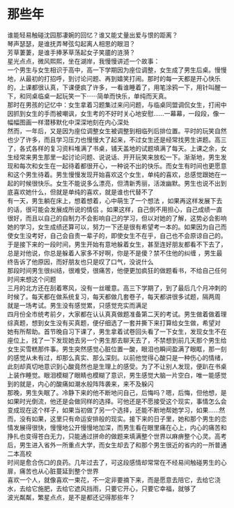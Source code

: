 # 那些年

谁能轻易触碰沈园那凄婉的回忆？谁又能丈量出爱与恨的距离？  
琴声瑟瑟，是谁抚弄琴弦勾起离人相思的眼泪？  
芳草萋萋，是谁手捧茅草荡起女子笑靥的涟漪？  
星光点点，微风熙熙，坐在湖岸，我慢慢讲述一个故事：  
一个男生与女生相识于高中，高一下学期因为座位调整，女生成了男生后桌。慢慢地，从最初的打招呼，到讨论问题、再到嬉笑打闹。那时的每一天都是开心快乐的，上课都很认真，下课便疯了许多，一看谁睡着了，用笔涂鸦一下，用针叫醒一下，和同桌临桌一起玩笑一下······简单而快乐，单纯而天真。  
那时在男孩的记忆中：女生拿着习题集过来问问题，与临桌同盟调侃女生，打闹中因抓到女生的手而被嘲讽，女生考的不好时关心地安慰......一幕幕，一段段，像一幅幅图画一样潜移默化中深深地刻在内心深处  
然而，一年后，又是因为座位调整女生被调整到相临列后排位置。平时的玩笑自然也少了许多，而且学习压力也慢慢大了起来，不过女生还是经常找男生讲题。高三了，各式各样的复习资料堆满了书桌，铺天盖地的试题填满了每天。上课之余，女生经常来男生那里一起讨论问题、说说话、开开玩笑来放松一下。渐渐地，男生发现和每次和女生在一起待着都很开心，一种说不出的快乐。而女生有时间也更愿意和这个男生待着。男生慢慢发现开始喜欢这个女生，单纯的喜欢，总感觉跟她在一起的时候很快乐。女生不能说多么漂亮，但清新秀丽，活泼幽默。男生也说不出到底喜欢她什么，但就是单纯的喜欢，就是谁也代替不了  
有一天，男生躺在床上，想着想着，心中萌生了一个想法 ，如果再这样发展下去的话，很可能会发展成所说的情侣 。如果这样，自己倒不用担心，自己成绩一直很好，而且以自己的自制力不会影响自己的学习，但以对她的了解，这势必会影响她的学习，女生成绩还算可以，努力一下还是很有希望考一本的。如果因为自己而使女生没考好，自己会自责一辈子的，即使女生不在乎，自己也不会原谅自己的。于是接下来的一段时间，男生开始有意地躲着女生，甚至连好朋友都看不下去了，总是对他说，你总是躲着人家多不好啊，你是不是傻？禁不住他的纠缠 ，男生最终告诉了他原因，而好朋友也只是叹了口气，没说什么  
那段时间男生很纠结，很难受，很痛苦，他便更加疯狂的做题看书，不给自己任何时间来想这个问题  
三月的北方还在刮着寒风，没有一丝暖意。高三下学期了，到了最后几个月冲刺的时候了。每天都在做系统复习，每天都做几套卷子，每天都讲很多试题，隔两周  就是一场考试。男生没有感觉累，只感觉充实而满足  
四月份全市统考前夕，大家都在认认真真做题准备第二天的考试。男生做着做着理综真题，想到女生没有买真题，便仔细选了一套并撕下来打算给女生做，希望对  她有所帮助。首节晚自习下课了，男生拿着试卷回头看了一下女生，发现女生不在座位上，找了一下发现她去另一个男生那去聊天去了，不禁想到前几天那个男生给女生买雪糕那件事。男生突然感觉心脏位置一酸，眼泪也瞬间盈满了眼眶，那一刻的感觉从未有过，却那么真实、那么深刻。以前他觉得心酸只是一种伤心的情绪，此刻却真切地意识到心酸竟然也是生理上的感受。为了不让别人发现，便趴在书桌上装作睡觉。眼泪模糊了眼睛也模糊了意识，男生感觉大脑一片空白，唯一能感觉到的就是，内心的酸痛如潮水般阵阵袭来，来不及躲闪  
那晚，男生失眠了。冷静下来的他不断地问自己，后悔吗？嗯，后悔，但他想，是如果时光倒流，他还是会做同样的选择。可他还是不愿接受这个现实，事情怎么会变成现在这个样子，如果当初做了另一个选择，还能不断地帮她学习，如果......然而，没有如果，这里只有命运安排般的现实。接下来的日子里，她和那个男生的恋情发展得很快，慢慢地公开慢慢地加深，而男生看在眼里痛在心上，内心的痛苦和挣扎也变得苍白无力，只能通过拼命的做题来填满整个世界以麻痹整个心灵。高考后，男生进入省外一所重点大学，而女生却去了和那个男生很近的省内的一所普通二本高校  
时间是愈合伤口的良药。几年过去了，可这段感情却常常在不经易间触碰男生的心扉，痛苦也从心脏蔓延到整个世界  
喜欢一个人，就像喜欢一束花，不一定非要摘下来，而是愿意去陪它，去给它浇水，去给它施肥，去给它遮风挡雨，只要它开心，只要它幸福，就够了  
波光粼粼，繁星点点，是不是都还记得那些年？  
